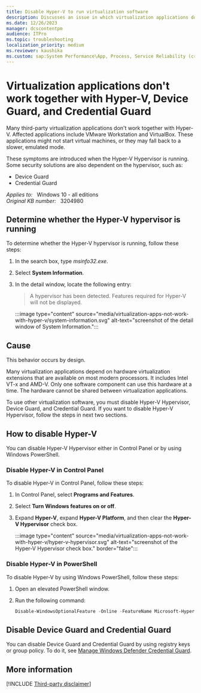 ```yaml
---
title: Disable Hyper-V to run virtualization software
description: Discusses an issue in which virtualization applications don't work together with Hyper-V, Device Guard, and Credential Guard. Provides a resolution.
ms.date: 12/26/2023
manager: dcscontentpm
audience: ITPro
ms.topic: troubleshooting
localization_priority: medium
ms.reviewer: kaushika
ms.custom: sap:System Performance\App, Process, Service Reliability (crash, errors), csstroubleshoot
---
```


<!---Internal note: The screenshots in the article are being or were already updated. Please contact "gsprad" and "christys" for triage before making the further changes to the screenshots.
--->

# Virtualization applications don't work together with Hyper-V, Device Guard, and Credential Guard

Many third-party virtualization applications don't work together with Hyper-V. Affected applications include VMware Workstation and VirtualBox. These applications might not start virtual machines, or they may fall back to a slower, emulated mode.

These symptoms are introduced when the Hyper-V Hypervisor is running. Some security solutions are also dependent on the hypervisor, such as:

- Device Guard
- Credential Guard

_Applies to:_ &nbsp; Windows 10 - all editions  
_Original KB number:_ &nbsp; 3204980

## Determine whether the Hyper-V hypervisor is running

To determine whether the Hyper-V hypervisor is running, follow these steps:

1. In the search box, type *msinfo32.exe*.
2. Select **System Information**.
3. In the detail window, locate the following entry:

   > A hypervisor has been detected. Features required for Hyper-V will not be displayed.

   :::image type="content" source="media/virtualization-apps-not-work-with-hyper-v/system-information.svg" alt-text="screenshot of the detail window of System Information.":::

## Cause

This behavior occurs by design.

Many virtualization applications depend on hardware virtualization extensions that are available on most modern processors. It includes Intel VT-x and AMD-V. Only one software component can use this hardware at a time. The hardware cannot be shared between virtualization applications.

To use other virtualization software, you must disable Hyper-V Hypervisor, Device Guard, and Credential Guard. If you want to disable Hyper-V Hypervisor, follow the steps in next two sections.

## How to disable Hyper-V

You can disable Hyper-V Hypervisor either in Control Panel or by using Windows PowerShell.

### Disable Hyper-V in Control Panel

To disable Hyper-V in Control Panel, follow these steps:

1. In Control Panel, select **Programs and Features**.
2. Select **Turn Windows features on or off**.
3. Expand **Hyper-V**, expand **Hyper-V Platform**, and then clear the **Hyper-V Hypervisor** check box.

    :::image type="content" source="media/virtualization-apps-not-work-with-hyper-v/hyper-v-hypervisor.svg" alt-text="screenshot of the Hyper-V Hypervisor check box." border="false":::

### Disable Hyper-V in PowerShell

To disable Hyper-V by using Windows PowerShell, follow these steps:

1. Open an elevated PowerShell window.
2. Run the following command:

    ```powershell
    Disable-WindowsOptionalFeature -Online -FeatureName Microsoft-Hyper-V-Hypervisor
    ```

## Disable Device Guard and Credential Guard

You can disable Device Guard and Credential Guard by using registry keys or group policy. To do it, see [Manage Windows Defender Credential Guard](/windows/security/identity-protection/credential-guard/credential-guard-manage).

## More information

[!INCLUDE [Third-party disclaimer](../../includes/third-party-disclaimer.md)]

